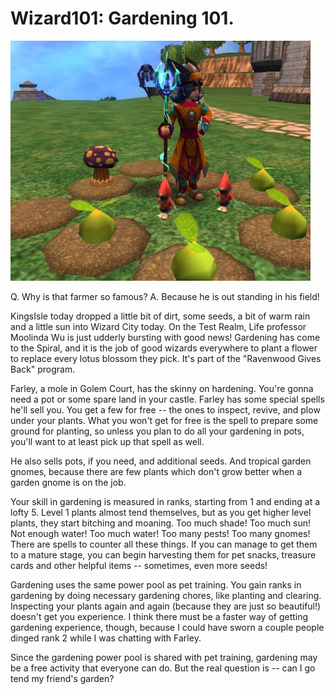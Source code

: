 # Wizard101: Gardening 101.

[![](../uploads/2010/11/WizardGraphicalClient-2010-11-23-00-55-16-79-480x384.jpg "Yummy boom shroom!")](../uploads/2010/11/WizardGraphicalClient-2010-11-23-00-55-16-79.jpg)

Q. Why is that farmer so famous?
A. Because he is out standing in his field!

KingsIsle today dropped a little bit of dirt, some seeds, a bit of warm rain and a little sun into Wizard City today. On the Test Realm, Life professor Moolinda Wu is just udderly bursting with good news! Gardening has come to the Spiral, and it is the job of good wizards everywhere to plant a flower to replace every lotus blossom they pick. It's part of the "Ravenwood Gives Back" program.

Farley, a mole in Golem Court, has the skinny on hardening. You're gonna need a pot or some spare land in your castle. Farley has some special spells he'll sell you. You get a few for free -- the ones to inspect, revive, and plow under your plants. What you won't get for free is the spell to prepare some ground for planting, so unless you plan to do all your gardening in pots, you'll want to at least pick up that spell as well.

He also sells pots, if you need, and additional seeds. And tropical garden gnomes, because there are few plants which don't grow better when a garden gnome is on the job.

Your skill in gardening is measured in ranks, starting from 1 and ending at a lofty 5. Level 1 plants almost tend themselves, but as you get higher level plants, they start bitching and moaning. Too much shade! Too much sun! Not enough water! Too much water! Too many pests! Too many gnomes! There are spells to counter all these things. If you can manage to get them to a mature stage, you can begin harvesting them for pet snacks, treasure cards and other helpful items -- sometimes, even more seeds!

Gardening uses the same power pool as pet training. You gain ranks in gardening by doing necessary gardening chores, like planting and clearing. Inspecting your plants again and again (because they are just so beautiful!) doesn't get you experience. I think there must be a faster way of getting gardening experience, though, because I could have sworn a couple people dinged rank 2 while I was chatting with Farley.

Since the gardening power pool is shared with pet training, gardening may be a free activity that everyone can do. But the real question is -- can I go tend my friend's garden?

